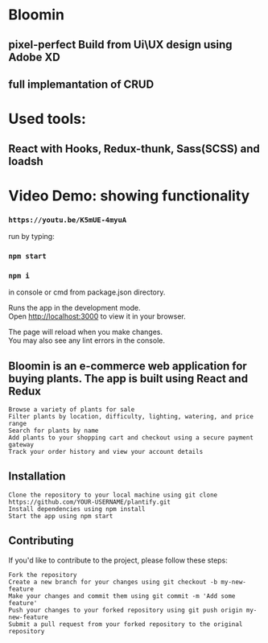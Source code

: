 # Bloomin

## pixel-perfect Build from Ui\UX design using Adobe XD
## full implemantation of CRUD 

# Used tools:

## React with Hooks, Redux-thunk, Sass(SCSS) and loadsh

# Video Demo: showing functionality
### `https://youtu.be/K5mUE-4myuA`

run by typing:
### `npm start`
### `npm i`
in console or cmd from package.json directory.


Runs the app in the development mode.\
Open [http://localhost:3000](http://localhost:3000) to view it in your browser.

The page will reload when you make changes.\
You may also see any lint errors in the console.



## Bloomin is an e-commerce web application for buying plants. The app is built using React and Redux

    Browse a variety of plants for sale
    Filter plants by location, difficulty, lighting, watering, and price range
    Search for plants by name
    Add plants to your shopping cart and checkout using a secure payment gateway
    Track your order history and view your account details

## Installation

    Clone the repository to your local machine using git clone https://github.com/YOUR-USERNAME/plantify.git
    Install dependencies using npm install
    Start the app using npm start

## Contributing

If you'd like to contribute to the project, please follow these steps:

    Fork the repository
    Create a new branch for your changes using git checkout -b my-new-feature
    Make your changes and commit them using git commit -m 'Add some feature'
    Push your changes to your forked repository using git push origin my-new-feature
    Submit a pull request from your forked repository to the original repository
